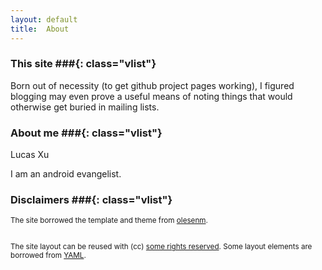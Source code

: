 ```yaml
---
layout: default
title:  About
---
```



### This site ###{: class="vlist"}

Born out of necessity (to get github project pages working), I figured
blogging may even prove a useful means of noting things that would otherwise
get buried in mailing lists.

### About me ###{: class="vlist"}
Lucas Xu

I am an android evangelist.
 
### Disclaimers ###{: class="vlist"}


<small class="meta final">
The site borrowed the template and theme from 
<a href="http://github.com/olesenm/olesenm.github.com">olesenm</a>. 
<br/>


<br/>The site layout can be reused with (cc)
<a href="http://creativecommons.org/licenses/by-sa/3.0/">some rights reserved</a>.
Some layout elements are borrowed from <a href="http://www.yaml.de/en/">YAML</a>.
</small>
